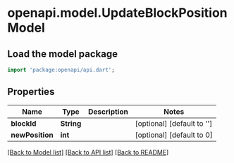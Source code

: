 # openapi.model.UpdateBlockPositionModel

## Load the model package
```dart
import 'package:openapi/api.dart';
```

## Properties
Name | Type | Description | Notes
------------ | ------------- | ------------- | -------------
**blockId** | **String** |  | [optional] [default to '']
**newPosition** | **int** |  | [optional] [default to 0]

[[Back to Model list]](../README.md#documentation-for-models) [[Back to API list]](../README.md#documentation-for-api-endpoints) [[Back to README]](../README.md)


